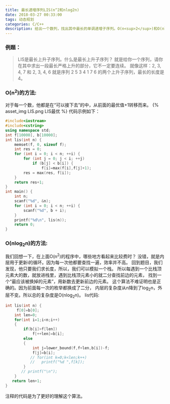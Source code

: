 ```yaml
---
title: 最长递增序列LIS(n^2和nlog2n)
date: 2018-03-27 00:33:00
tags: 动态规划
categories: C/C++
description: 给出一个数列，找出其中最长的单调递增子序列。O(n<sup>2</sup>)和O(nlog<sub>2</sub>n)两种方法。
---
```


### 例题：
>LIS是最长上升子序列。什么是最长上升子序列？ 
>就是给你一个序列，请你在其中求出一段最长严格上升的部分，它不一定要连续。
>就像这样：2, 3, 4, 7 和 2, 3, 4, 6 
>就是序列 2 5 3 4 1 7 6 的两个上升子序列，最长的长度是 4。

### O(n<sup>2</sup>)的方法:
对于每一个数，他都是在“可以接下去”的中，从前面的最优值+1转移而来。
{% asset_img LIS.png LIS最优 %}
代码示例如下：

```C++
#include<iostream>
#include<cstring>
using namespace std;
int f[10000], b[10000];
int lis(int n) {
    memset(f, 0, sizeof f);
    int res = 0;
    for (int i = 0; i < n; ++i) {
        for (int j = 0; j < i; ++j)
            if (b[j] < b[i]) {
                f[i]=max(f[i],f[j]+1);
        res = max(res, f[i]);
    }
    return res+1;
}
int main() {
    int n;
    scanf("%d", &n);
    for (int i = 0; i < n; ++i) {
        scanf("%d", b + i);
    }
    printf("%d\n", lis(n));
    return 0;
}
```

### O(nlog<sub>2</sub>n)的方法:
我们回想一下，在上面O(n<sup>2</sup>)的程序中，哪些地方看起来比较费时？
没错，就是内层用于更新i的循环。因为每一次他都要查找一遍，效率并不高。
回到题目，我们发现，他只要我们求长度，所以，我们可以模拟一个栈。
所以每遇到一个比栈顶元素大的数，就放进栈里，遇到比栈顶元素小的就二分查找前边的元素，
找到一个“最应该被换掉的元素”，用新数去更新前边的元素。
这个算法不难证明也是正确的。因为前面每一次的枚举都换成了二分，
内层的复杂度从n降到了log<sub>2</sub>n，外层不变。所以总的复杂度是O(nlog<sub>2</sub>n)。
lis代码:

```C++
int lis(int n) {
     f[0]=b[0];
    int len=0;
    for(int i=1;i<n;i++)
    {
        if(b[i]>f[len])
            f[++len]=b[i];
        else
        {
            int j=lower_bound(f,f+len,b[i])-f;
            f[j]=b[i]; 
           // for(int k=0;k<len;k++)    
           // 	printf("%d ",f[k]);
        }
       // printf("\n");
    }
   return len+1;  
}
```
注释的代码是为了更好的理解这个算法。




